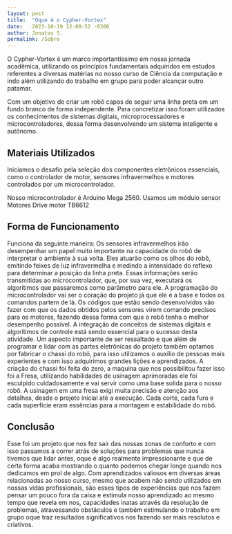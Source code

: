 ```yaml
---
layout: post
title:  "Oque é o Cypher-Vortex"
date:   2023-10-19 12:00:52 -0300
author: Jonatas S.
permalink: /Sobre
---
```



O Cypher-Vortex é um marco importantíssimo em nossa jornada acadêmica, utilizando os princípios fundamentais adquiridos em estudos referentes a diversas matérias no nosso curso de Ciência da computação e indo além utilizando do trabalho em grupo para poder alcançar outro patamar. 

Com um objetivo de criar um robô capas de seguir uma linha preta em um fundo branco de forma independente. Para concretizar isso foram utilizados os conhecimentos de sistemas digitais, microprocessadores e microcontroladores, dessa forma desenvolvendo um sistema inteligente e autônomo. 

<h2>Materiais Utilizados</h2>

Iniciamos o desafio pela seleção dos componentes eletrônicos essenciais, como o controlador de motor, sensores infravermelhos e motores controlados por um microcontrolador.

Nosso microcontrolador é Arduino Mega 2560.
Usamos um módulo sensor
Motores
Drive motor TB6612

<h2>Forma de Funcionamento</h2>

Funciona da seguinte maneira: Os sensores infravermelhos irão desempenhar um papel muito importante na capacidade do robô de interpretar o ambiente à sua volta. Eles atuarão como os olhos do robô, emitindo feixes de luz infravermelha e medindo a intensidade do reflexo para determinar a posição da linha preta. Essas informações serão transmitidas ao microcontrolador, que, por sua vez, executará os algorítimos que passaremos como parâmetro para ele. A programação do microcontrolador vai ser o coração do projeto já que ele é a base e todos os comandos partem de lá. Os códigos que estão sendo desenvolvidos vão fazer com que os dados obtidos pelos sensores virem comando precisos para os motores, fazendo dessa forma com que o robô tenha o melhor desempenho possível. A integração de conceitos de sistemas digitais e algorítimos de controle está sendo essencial para o sucesso desta atividade. Um aspecto importante de ser ressaltado e que além de programar e lidar com as partes eletrônicas do projeto também optamos por fabricar o chassi do robô, para isso utilizamos o auxílio de pessoas mais experientes e com isso adquirimos grandes lições e aprendizados. A criação do chassi foi feita do zero, a maquina que nos possibilitou fazer isso foi a Fresa, utilizando habilidades de usinagem aprimoradas ele foi esculpido cuidadosamente e vai servir como uma base solida para o nosso robô. A usinagem em uma fresa exigi muita precisão e atenção aos detalhes, desde o projeto inicial até a execução. Cada corte, cada furo e cada superfície eram essências para a montagem e estabilidade do robô.

<h2>Conclusão</h2>
Esse foi um projeto que nos fez sair das nossas zonas de conforto e com isso passamos a correr atrás de soluções para problemas que nunca tivemos que lidar antes, oque é algo realmente impressionante e que de certa forma acaba mostrando o quanto podemos chegar longe quando nos dedicamos em prol de algo. Com aprendizados valiosos em diversas áreas relacionadas ao nosso curso, mesmo que acabem não sendo utilizados em nossas vidas profissionais, são esses tipos de experiências que nos fazem pensar um pouco fora da caixa e estimula nosso aprendizado ao mesmo tempo que revela em nos, capacidades inatas através da resolução de problemas, atravessando obstáculos e também estimulando o trabalho em grupo oque traz resultados significativos nos fazendo ser mais resolutos e criativos.
